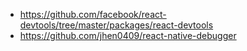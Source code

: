 - https://github.com/facebook/react-devtools/tree/master/packages/react-devtools
- https://github.com/jhen0409/react-native-debugger
